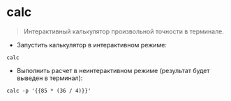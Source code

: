 # calc

> Интерактивный калькулятор произвольной точности в терминале.

- Запустить калькулятор в интерактивном режиме:

`calc`

- Выполнить расчет в неинтерактивном режиме (результат будет выведен в терминал):

`calc -p '{{85 * (36 / 4)}}'`
